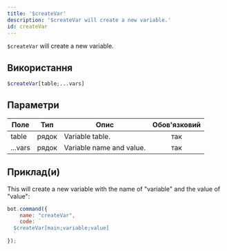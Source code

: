 ```yaml
---
title: '$createVar'
description: '$createVar will create a new variable.'
id: createVar
---
```


`$createVar` will create a new variable.

## Використання

```php
$createVar[table;...vars]
```

## Параметри

| Поле    | Тип   | Опис                     | Обов'язковий |
| ------- | ----- | ------------------------ |:------------:|
| table   | рядок | Variable table.          |     так      |
| ...vars | рядок | Variable name and value. |     так      |

## Приклад(и)

This will create a new variable with the name of "variable" and the value of "value":

```javascript
bot.command({
    name: "createVar",
    code: `
  $createVar[main;variable;value]
  `
});
```